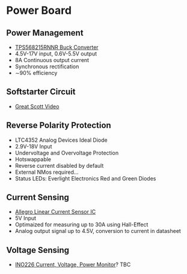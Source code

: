 # Power Board

## Power Management

- [TPS568215RNNR Buck Converter](https://www.ti.com/product/TPS568215?dcmp=dsproject&hqs=pf)
- 4.5V-17V input, 0.6V-5.5V output
- 8A Continuous output current
- Synchronous rectification
- ∼90% efficiency

## Softstarter Circuit

- [Great Scott Video](https://www.youtube.com/watch?v=SVLGHB2IxxU)

## Reverse Polarity Protection

- LTC4352 Analog Devices Ideal Diode
- 2.9V-18V Input
- Undervoltage and Overvoltage Protection
- Hotswappable
- Reverse current disabled by default
- External NMos required...
- Status LEDs: Everlight Electronics Red and Green Diodes

## Current Sensing

- [Allegro Linear Current Sensor IC](https://www.allegromicro.com/en/products/sense/current-sensor-ics/zero-to-fifty-amp-integrated-conductor-sensor-ics/acs712)
- 5V Input
- Optimaized for measuring up to 30A using Hall-Effect
- Analog output signal up to 4.5V, conversion to current in datasheet

## Voltage Sensing
- [INO226 Current, Voltage, Power Monitor](https://www.ti.com/product/INA226)? TBC
